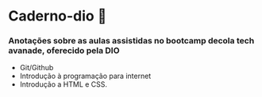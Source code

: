 # Caderno-dio 📖
### Anotações sobre as aulas assistidas no bootcamp decola tech avanade, oferecido pela DIO
 - Git/Github
 - Introdução à programação para internet
 - Introdução a HTML e CSS.
